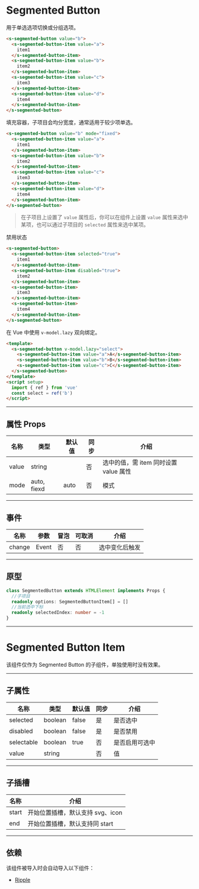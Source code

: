 # Segmented Button

用于单选选项切换或分组选项。

```html preview
<s-segmented-button value="b">
  <s-segmented-button-item value="a">
    item1
  </s-segmented-button-item>
  <s-segmented-button-item value="b">
    item2
  </s-segmented-button-item>
  <s-segmented-button-item value="c">
    item3
  </s-segmented-button-item>
  <s-segmented-button-item value="d">
    item4
  </s-segmented-button-item>
</s-segmented-button>
```

填充容器，子项目会均分宽度，通常适用于较少项单选。

```html preview
<s-segmented-button value="b" mode="fixed">
  <s-segmented-button-item value="a">
    item1
  </s-segmented-button-item>
  <s-segmented-button-item value="b">
    item2
  </s-segmented-button-item>
  <s-segmented-button-item value="c">
    item3
  </s-segmented-button-item>
  <s-segmented-button-item value="d">
    item4
  </s-segmented-button-item>
</s-segmented-button>
```
 
> 在子项目上设置了 `value` 属性后，你可以在组件上设置 `value` 属性来选中某项，也可以通过子项目的 `selected` 属性来选中某项。

禁用状态

```html preview
<s-segmented-button>
  <s-segmented-button-item selected="true">
    item1
  </s-segmented-button-item>
  <s-segmented-button-item disabled="true">
    item2
  </s-segmented-button-item>
  <s-segmented-button-item>
    item3
  </s-segmented-button-item>
  <s-segmented-button-item>
    item4
  </s-segmented-button-item>
</s-segmented-button>
```

在 Vue 中使用 `v-model.lazy` 双向绑定。

```html
<template>
  <s-segmented-button v-model.lazy="select">
    <s-segmented-button-item value="a">A</s-segmented-button-item>
    <s-segmented-button-item value="b">B</s-segmented-button-item>
    <s-segmented-button-item value="c">C</s-segmented-button-item>
  </s-segmented-button>
</template>
<script setup>
  import { ref } from 'vue'
  const select = ref('b')
</script>
```

---

## 属性 Props

| 名称  | 类型         | 默认值 | 同步 | 介绍                                |
| ----- | ----------- | ------ | --- | ----------------------------------- |
| value | string      |        | 否  | 选中的值，需 item 同时设置 value 属性 |
| mode  | auto, fiexd | auto   | 否  | 模式                                |

---

## 事件

| 名称   | 参数   | 冒泡 | 可取消 | 介绍          |
| ------ |------ |------|------ |-------------- |
| change | Event | 否   | 否     | 选中变化后触发 |

---

## 原型

```ts
class SegmentedButton extends HTMLElement implements Props {
  //子项目
  readonly options: SegmentedButtonItem[] = []
  //当前选中下标
  readonly selectedIndex: number = -1
}
```

---

# Segmented Button Item

该组件仅作为 Segmented Button 的子组件，单独使用时没有效果。

---

## 子属性

| 名称       | 类型     | 默认值 | 同步 | 介绍          |
| ---------- | ------- | ------ | --- | ------------- |
| selected   | boolean | false  | 是  | 是否选中       |
| disabled   | boolean | false  | 是  | 是否禁用       |
| selectable | boolean | true   | 否  | 是否启用可选中 |
| value      | string  |        | 否  | 值            |

---

## 子插槽

| 名称   | 介绍                             |
| ------ | ------------------------------- |
| start  |  开始位置插槽，默认支持 svg、icon |
| end    |  开始位置插槽，默认支持同 start   |

---

## 依赖

该组件被导入时会自动导入以下组件：

- [Ripple](./ripple)